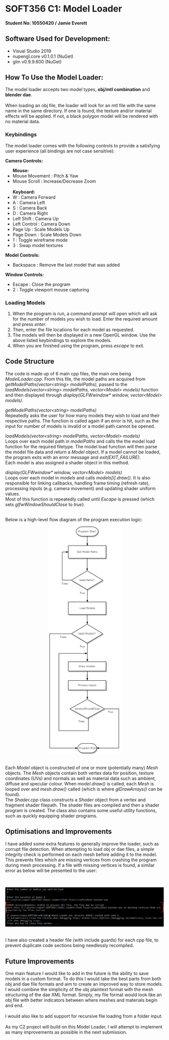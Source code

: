 # SOFT356 C1: Model Loader

#### Student No: 10550420 / Jamie Everett

<!-- Which version Visual Studio, OpenGL/Vulkan -->

## Software Used for Development:

<ul>
    <li>Visual Studio 2019</li>
    <li>nupengl.core v0.1.0.1 (NuGet)</li>
    <li>glm v0.9.9.600 (NuGet)</li>
</ul>

<!-- How do I work it? -->

## How To Use the Model Loader:

The model loader accepts two model types, <b>obj/mtl combination</b> and <b>blender dae</b>.
<br><br>
When loading an obj file, the loader will look for an mtl file with the same name in the same directory. If one is found, the texture and/or material effects will be applied. If not, a black polygon model will be rendered with no material data.

### Keybindings

The model loader comes with the following controls to provide a satisfying user experience (all bindings are not case sensitive):

<b>Camera Controls:</b>

<ul>
    <b>Mouse:</b>
    <li>Mouse Movement : Pitch & Yaw</li>
    <li>Mouse Scroll : Increase/Decrease Zoom</li>
    <br>
    <b>Keyboard:</b>
    <li>W : Camera Forward</li>
    <li>A : Camera Left</li>
    <li>S : Camera Back</li>
    <li>D : Camera Right</li>
    <li>Left Shift : Camera Up</li>
    <li>Left Control : Camera Down</li>
    <li>Page Up : Scale Models Up</li>
    <li>Page Down : Scale Models Down</li>
    <li>1 : Toggle wireframe mode</li>
    <li>3 : Swap model textures</li>
</ul>

<b>Model Controls:</b>

<ul>
    <li>Backspace : Remove the last model that was added</li>
</ul>

<b>Window Controls:</b>

<ul>
    <li>Escape : Close the program</li>
    <li>2 : Toggle viewport mouse capturing</li>
</ul>

### Loading Models

<ol>
    <li>When the program is run, a command prompt will open which will ask for the number of models you wish to load. Enter the required amount and press <i>enter</i>.</li>
    <li>Then, enter the file locations for each model as requested.</li>
    <li>The models will then be displayed in a new OpenGL window. Use the above listed keybindings to explore the models.</li>
    <li>When you are finished using the program, press <i>escape</i> to exit.</li>
</ol>

## Code Structure

The code is made up of 6 main cpp files, the main one being <i>ModelLoader.cpp</i>. From this file, the model paths are acquired from <i>getModelPaths(vector\<string\> modelPaths)</i>, passed to the <i>loadModels(vector\<string\> modelPaths, vector\<Model\> models)</i> function and then displayed through <i>display(GLFWwindow\* window, vector\<Model\> models)</i>.

<i>getModelPaths(vector\<string\> modelPaths)</i>
<br>
Repeatedly asks the user for how many models they wish to load and their respective paths. The function is called again if an error is hit, such as the input for number of models is invalid or a model path cannot be opened.

<i>loadModels(vector\<string\> modelPaths, vector\<Model\> models)</i>
<br>
Loops over each model path in <i>modelPaths</i> and calls the the model load function for the required filetype. The model load function will then parse the model file data and return a <i>Model</i> object. If a model cannot be loaded, the program exits with an error message and <i>exit(EXIT_FAILURE)</i>.
<br>
Each model is also assigned a shader object in this method.

<i>display(GLFWwindow\* window, vector\<Model\> models)</i>
<br>
Loops over each model in <i>models</i> and calls <i>models[i].draw()</i>.
It is also responsible for linking callbacks, handling frame timing (refresh rate), processing inputs (e.g. camera movement) and updating shader uniform values.
<br>
Most of this function is repeatedly called until <i>Escape</i> is pressed (which sets <i>glfwWindowShouldClose</i> to <i>true</i>).

<br>
Below is a high-level flow diagram of the program execution logic:
<br>

<p align="center">
    <img src="doc/SOFT356-LogicFlowDiagram.png" title="Logic Flow Diagram" alt="Logic Flow Diagram">
</p>

<br>
Each <i>Model</i> object is constructed of one or more (potentially many) <i>Mesh</i> objects. The <i>Mesh</i> objects contain both vertex data for position, texture coordinates (UVs) and normals as well as material data such as ambient, diffuse and specular colour. When <i>model.draw()</i> is called, each <i>Mesh</i> is looped over and <i>mesh.draw()</i> called (which is where <i>glDrawArrays()</i> can be found).

<br>
The <i>Shader.cpp</i> class constructs a <i>Shader</i> object from a vertex and fragment shader filepath. The shader files are compiled and then a shader program is created. The class also contains some useful utility functions, such as quickly equipping shader programs.

## Optimisations and Improvements

I have added some extra features to generally improve the loader, such as corrupt file detection. When attempting to load obj or dae files, a simple integrity check is performed on each mesh before adding it to the model. This prevents files which are missing vertices from crashing the program during mesh processing. If a file with missing vertices is found, a similar error as below will be presented to the user:

<br>
<p align="center">
    <img src="doc/CorruptFileDetection.png" title="Logic Flow Diagram" alt="Logic Flow Diagram">
</p>

<br>
I have also created a header file (with include guards) for each cpp file, to prevent duplicate code sections being needlessly recompiled.

## Future Improvements

One main feature I would like to add in the future is the ability to save models in a custom format. To do this I would take the best parts from both obj and dae file formats and aim to create an improved way to store models. I would combine the simplicity of the obj plaintext format with the mesh structuring of the dae XML format. Simply, my file format would look like an obj file with better indicators between where meshes and materials begin and end.
<br><br>
I would also like to add support for recursive file loading from a folder input.
<br><br>
As my C2 project will build on this Model Loader, I will attempt to implement as many improvements as possible in the next submission.
